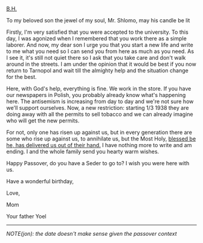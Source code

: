 <a href="#" title="Traditional orthodox way of starting a letter with 'With god's help'">B.H.</a>
 
To my beloved son the jewel of my soul, Mr. Shlomo, may his candle be lit
 
Firstly, I'm very satisfied that you were accepted to the university. To this day, I was agonized when I remembered that you work there as a simple laborer.
And now, my dear son I urge you that you start a new life and write to me what you need so I can send you from here as much as you need.
As I see it, it's still not quiet there so I ask that you take care and don't walk around in the streets. I am under the opinion that it would be best if you now return to Tarnopol and wait till the almighty help and the situation change for the best.

Here, with God's help, everything is fine. We work in the store. If you have our newspapers in Polish, you probably already know what's happening here. The antisemism is increasing from day to day and we're not sure how we'll support ourselves. Now, a new restriction: starting 1/3 1938 they are doing away with all the permits to sell tobacco and we can already imagine who will get the new permits.

For not, only one has risen up against us, but in every generation there are some who rise up against us, to annihilate us, but the Most Holy, <a href="#" title="a quote fro the Hagaddah">blessed be he, has delivered us out of their hand.</a>
I have nothing more to write and am ending. I and the whole family send you hearty warm wishes.
 
Happy Passover, do you have a Seder to go to? I wish you were here with us. 

Have a wonderful birthday,

Love,

Mom

Your father Yoel

----
_NOTE(jon): the date doesn't make sense given the passover context_